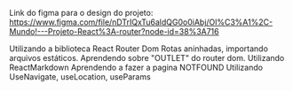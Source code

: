 Link do figma para o design do projeto: https://www.figma.com/file/nDTrIQxTu6aldQG0o0iAbj/Ol%C3%A1%2C-Mundo!---Projeto-React%3A-router?node-id=38%3A716

Utilizando a biblioteca React Router Dom
Rotas aninhadas, importando arquivos estáticos.
Aprendendo sobre "OUTLET" do router dom.
Utilizando ReactMarkdown
Aprendendo a fazer a pagina NOTFOUND
Utilizando UseNavigate, useLocation, useParams
